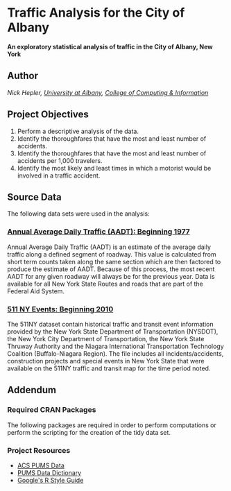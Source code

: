 # Traffic Analysis for the City of Albany #
__An exploratory statistical analysis of traffic in the City of Albany, New York__

## Author ##
_Nick Hepler, [University at Albany](http://www.albany.edu), [College of Computing & Information](http://www.albany.edu/cci/)_

## Project Objectives ##
1.  Perform a descriptive analysis of the data.
1.  Identify the thoroughfares that have the most and least number of accidents.
1.  Identify the thoroughfares that have the most and least number of accidents per 1,000 travelers.
1.  Identify the most likely and least times in which a motorist would be involved in a traffic accident.

## Source Data ##
The following data sets were used in the analysis:
### [Annual Average Daily Traffic (AADT): Beginning 1977](https://data.ny.gov/api/views/6amx-2pbv/rows.csv?accessType=DOWNLOAD) ###
Annual Average Daily Traffic (AADT) is an estimate of the average daily traffic along a defined segment of roadway. This value is calculated from short term counts taken along the same section which are then factored to produce the estimate of AADT. Because of this process, the most recent AADT for any given roadway will always be for the previous year. Data is available for all New York State Routes and roads that are part of the Federal Aid System.
### [511 NY Events: Beginning 2010](https://data.ny.gov/api/views/ah74-pg4w/rows.csv?accessType=DOWNLOAD) ###
The 511NY dataset contain historical traffic and transit event information provided by the New York State Department of Transportation (NYSDOT), the New York City Department of Transportation, the New York State Thruway Authority and the Niagara International Transportation Technology Coalition (Buffalo-Niagara Region). The file includes all incidents/accidents, construction projects and special events in New York State that were available on the 511NY traffic and transit map for the time period noted.

## Addendum ##
### Required CRAN Packages ###
The following packages are required in order to perform computations or perform the scripting for the creation of the tidy data set.

### Project Resources ###
* [ACS PUMS Data](http://www2.census.gov/acs2012_1yr/pums/csv_hny.zip)
* [PUMS Data Dictionary](http://www.census.gov/acs/www/Downloads/data_documentation/pums/DataDict/PUMSDataDict12.pdf)
* [Google's R Style Guide](http://google-styleguide.googlecode.com/svn/trunk/Rguide.xml)
